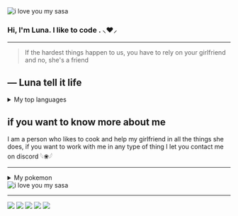 
<picture>
 <source media="(prefers-color-scheme: dark)" srcset="https://i.pinimg.com/originals/65/76/a1/6576a1c9859a36a16a705b86ccfdf797.gif">
 <source media="(prefers-color-scheme: light)" srcset="https://i.pinimg.com/originals/65/76/a1/6576a1c9859a36a16a705b86ccfdf797.gif">
 <img alt="i love you my sasa" src="https://i.pinimg.com/originals/65/76/a1/6576a1c9859a36a16a705b86ccfdf797.gif">
</picture>








### Hi, I'm Luna. I like to code . ⸜❤︎⸝‍


---
> If the hardest things happen to us, you have to rely on your girlfriend and no, she's a friend

— Luna tell it life
---




<details>
<summary>My top languages</summary>

| Rank | Languages |
|-----:|-----------|
|     1| Javascript|
|     2| Python    |
|     3| SQL       |
|     4| c++       |
|     5| ruby      |
|     6| html      |
  
</details>



## if you want to know more about me

<!-- blablabla -->
I am a person who likes to cook and help my girlfriend in all the things she does, if you want to work with me in any type of thing I let you contact me on discord 𓆩❀𓆪

---

<details>
<summary>My pokemon</summary>

⣿⢿⣿⡿⢿⠟⣟⠫⣟⢿⡿⣟⠻⢿⠿⡿⠿⠿⣛⠛⠻⢟⠻⡛⢿⣿⣟⡻⢻⣿⣿⠿⣛⡛⣟⡿⣿⣿⣿⢟⣝⡾⣹⢏⣯⡝⣯⣻⡭⢷
⢎⡳⣌⠳⣌⢫⡔⣣⠜⡢⠱⣭⢛⠬⡓⠥⢃⠒⠠⢈⠐⠌⠠⠈⠄⠚⢿⣵⢃⡴⢌⢳⣡⢛⡾⣷⣿⠿⣿⡾⣹⢞⣭⢟⣶⣻⢷⢫⠓⣿
⢏⠶⣩⠷⣌⠳⡜⡡⢎⠱⣡⠢⢌⠢⠑⡌⢠⠈⡐⠂⠀⠄⡁⠌⢀⠢⠠⠙⣎⠲⣍⠖⣻⣷⣼⣶⠏⡞⡽⢳⣽⣚⢧⣛⠶⣉⢦⢇⡇⡿
⠊⢇⢃⠓⣌⠓⡌⠱⣈⠒⠄⢃⠄⢃⠡⠐⡀⠂⠀⠄⠁⠐⠀⠐⠀⢂⠑⡈⡐⢫⠤⡉⢒⢿⣿⡟⡸⢌⣳⣏⢶⢫⢗⣯⢾⡱⡞⢮⡑⣿
⢣⠜⣀⠇⡘⠼⡀⢇⡀⢛⡘⠄⡘⠀⠄⢃⠠⢀⠃⠄⠘⡀⢃⠘⠠⠀⢄⠠⡀⠇⠄⢃⠘⡸⣿⢇⠣⡘⣿⣿⡜⢧⡜⡸⢟⡧⢿⡄⡇⣧
⠌⠚⠤⢩⢐⠣⡉⠆⡜⢠⠂⡅⢂⠡⠊⡀⠂⠄⢂⠈⠄⠀⠠⠈⢄⠡⢂⠡⡘⠠⠌⡀⢂⠐⡁⠊⠄⠱⢸⢿⣿⣣⢎⡱⢋⠞⣧⣛⡖⣷
⡘⠰⡁⠆⡌⢢⠑⡌⡰⢡⠘⣀⠂⡄⠡⢀⡁⠂⠄⡈⠄⡁⢂⠁⠢⠌⢄⠃⡌⡁⠆⡐⢀⠂⡄⠃⡌⢢⠑⡺⣿⣿⡧⣘⠡⢊⡔⣣⢗⣻
⠠⡑⢌⠒⡌⢢⣱⣤⣷⣦⣷⣦⣷⣬⣣⡒⢬⡑⢎⡔⢢⢁⠆⡌⠱⣈⠢⢑⠰⠐⡌⢐⠂⠔⠠⢡⠐⢬⡘⣱⣽⣿⠗⡬⢌⠳⢎⡱⢋⣽
⢠⠑⣌⣶⣽⣿⣿⣿⣿⣿⣿⣿⣿⣿⣿⣿⣧⡚⡥⢊⡅⡊⠔⡈⠥⢀⠢⠁⢎⠡⡘⠠⠌⢂⡑⢢⡙⢦⡱⢣⡟⣼⣙⠶⣉⢞⡰⣡⣃⣿
⣢⣽⣾⣿⣿⣿⣿⣿⣿⣿⣿⣿⣿⣿⣿⣿⣿⣿⣔⠣⠐⡁⠎⠐⠠⢁⠂⢡⠈⠤⣁⠣⠘⡄⢪⡑⣎⢧⣝⣳⣽⣶⣿⣿⣿⣿⣿⣷⣧⣿
⢿⣿⣻⣿⣿⣏⣽⣿⣭⣿⣿⣿⣿⣿⣿⣿⣿⣿⣿⠂⠅⡐⠈⠄⠁⠂⡈⠄⠨⢀⠄⢂⠱⢌⢣⠹⡜⢾⣸⣷⣿⣿⣿⣿⣿⣿⣿⣿⣿⣿
⡘⢿⣿⣿⣿⣿⣿⣿⣿⣿⣿⣿⣿⣿⣿⣿⣿⣿⣿⡉⢂⠠⢀⠀⠂⠁⠀⠠⠁⠀⠐⠈⠒⠌⢢⠣⡙⢦⣻⣿⣿⡿⢿⣿⣿⣿⣿⣿⣷⣻
⡀⠹⣿⣿⣿⣿⣿⣿⣿⣿⣿⣿⣿⣿⣿⣿⣹⣿⣿⣉⠀⡀⠀⢀⠀⠀⠈⠀⠀⠰⠈⠀⠁⠎⡀⢁⠱⡈⢿⣿⣿⣿⣿⣿⣿⣿⣿⣿⣿⣿
⠔⡡⢈⠛⢿⣿⣿⣿⣿⣿⣿⣿⣿⣿⣿⣿⣼⠟⠟⡛⢃⠀⠄⠀⡀⢀⠀⡀⢂⠐⡀⢂⠁⡀⠄⣀⠂⡜⡈⢿⣿⣿⣿⣿⣿⣿⣿⣿⣿⣻
⢧⣑⠧⡚⡴⢤⣉⡙⡛⡛⢛⠛⠛⠛⠉⠁⠀⡈⠄⣀⠀⡈⠀⠀⠐⠀⡀⢐⠠⣒⣼⣶⣻⣿⣶⣵⣮⡔⢡⠊⠿⣿⣿⣿⣿⣿⣿⣿⣿⣿
⠩⢌⠣⡑⡌⠒⠄⢉⠀⠈⣀⣤⣷⣦⡄⠀⠐⠀⠀⠀⠀⠀⠄⠀⠀⠺⣷⣦⣽⣿⣿⣼⡵⣎⣷⣽⣿⣿⣦⣅⢂⠉⡙⠿⠻⠿⢿⣿⣿⣻
⢁⠎⡖⡩⠝⡄⠈⡀⣤⡿⡛⣍⠲⣸⣿⠀⠀⠈⠀⡀⠐⠀⠀⠂⠄⠁⠈⠉⠛⠻⢿⣿⣹⣿⣿⣿⣿⠿⡛⢁⠂⡐⠄⠠⠂⠄⠠⣤⣿⣽
⢎⡜⡱⢍⡚⡔⣠⣿⢋⣶⠟⣂⠧⣿⡇⠀⠈⡀⠀⠀⠐⡀⢁⠠⡈⠤⢡⠈⠄⣁⠚⠷⣿⣿⠿⠟⡁⢂⠐⠤⢈⠐⡈⢁⠂⡘⠤⣋⢷⣻
⠌⡘⢠⢳⡘⠴⡡⣾⠟⠁⠀⢻⣿⣿⠇⠀⠄⠠⢀⠂⡁⠐⡈⢀⠐⡀⢂⡌⡲⢄⡩⢲⠥⣏⡲⡐⡀⠆⡌⢠⠀⢊⠔⠡⢒⡡⢓⡌⡓⣿
⠐⣀⠣⢖⡩⠖⠛⡁⠂⠠⠀⠄⠀⡀⠠⢀⠀⠡⡀⠆⡰⠡⡌⡅⢋⠍⠣⣌⠱⡌⡞⣥⣛⣿⢧⡱⡘⠴⡘⠤⡙⠤⣊⠔⡡⢌⢃⠒⡡⣟
⠐⠈⡆⢡⠒⡌⠐⠀⡄⢡⠈⡄⠂⠀⠁⠂⡎⠑⢨⢰⠑⢳⣾⣼⣥⠚⢱⡌⣧⠙⣾⣵⣿⣿⣾⣵⠙⣦⠙⣦⢱⢢⡅⡎⢱⠊⡆⢣⡄⣯
⠢⡑⠄⠂⡄⢠⠁⡀⠄⠠⠀⠄⡈⠤⢁⠢⡐⠤⣃⢎⡱⢣⢞⡻⣿⣿⣧⣽⣾⣿⣿⢿⡿⣹⢿⣿⣿⣮⡷⣌⡳⣜⢢⡙⢦⠚⡜⢦⡁⣧
⡰⡐⢌⡑⠈⠄⢂⠀⠄⡁⢂⠐⠠⡁⠎⡰⢁⡚⢴⡊⣕⢣⢎⡱⢣⠞⣭⠫⣝⢣⢏⢮⡱⢋⠶⢬⡙⢿⣿⣷⣝⢮⣣⡝⣬⢛⡜⣢⠅⡷
⠄⡱⢀⠢⡉⢆⠢⣌⠐⣀⠂⡉⠄⠡⢂⡑⢎⡜⡥⢓⡬⢎⡬⢱⢣⠹⣰⠙⢦⢩⠚⣦⡝⡭⢊⠥⡛⢦⡳⣝⡾⣣⢗⡞⣥⢫⡜⡱⢎⡗
⠚⡐⠣⡑⠜⣂⠹⢄⠋⡔⢂⡁⠎⡑⠢⢜⠢⡜⡔⢫⠔⡣⢜⡡⢎⡱⢂⠏⣆⠣⡝⢦⡝⡲⣍⢞⡱⣣⢟⡼⣳⣟⣮⢿⣜⣧⢻⣱⣋⣞
  
</details>


<picture>
 <source media="(prefers-color-scheme: dark)" srcset="https://i.pinimg.com/originals/ac/fd/f9/acfdf9861b51bb1709ee022b39ed0d0b.gif">
 <source media="(prefers-color-scheme: light)" srcset="https://i.pinimg.com/originals/ac/fd/f9/acfdf9861b51bb1709ee022b39ed0d0b.gif">
 <img alt="i love you my sasa" src="https://i.pinimg.com/originals/ac/fd/f9/acfdf9861b51bb1709ee022b39ed0d0b.gif">
</picture>

---
![](https://cdn.discordapp.com/attachments/1073951013771427931/1075340473222299689/image.png)
![](https://cdn.discordapp.com/attachments/1073951013771427931/1075340854543274025/image.png)
![](https://cdn.discordapp.com/attachments/1073951013771427931/1075340907638968421/image.png)
![](https://cdn.discordapp.com/attachments/1073951013771427931/1075339026648809532/image.png)
![](https://cdn.discordapp.com/attachments/1073951013771427931/1075341013549322281/image.png)


